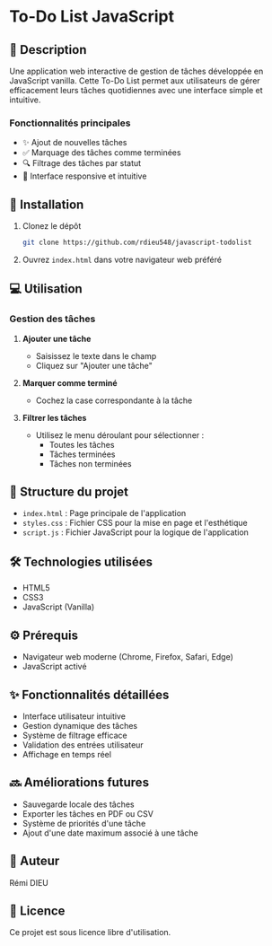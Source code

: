 # To-Do List JavaScript

## 📝 Description
Une application web interactive de gestion de tâches développée en JavaScript vanilla. Cette To-Do List permet aux utilisateurs de gérer efficacement leurs tâches quotidiennes avec une interface simple et intuitive.

### Fonctionnalités principales
- ✨ Ajout de nouvelles tâches
- ✅ Marquage des tâches comme terminées
- 🔍 Filtrage des tâches par statut
- 📱 Interface responsive et intuitive

## 🚀 Installation
1. Clonez le dépôt
   ```bash
   git clone https://github.com/rdieu548/javascript-todolist
   ```
2. Ouvrez `index.html` dans votre navigateur web préféré

## 💻 Utilisation

### Gestion des tâches
1. **Ajouter une tâche**
   - Saisissez le texte dans le champ
   - Cliquez sur "Ajouter une tâche"

2. **Marquer comme terminé**
   - Cochez la case correspondante à la tâche

3. **Filtrer les tâches**
   - Utilisez le menu déroulant pour sélectionner :
     - Toutes les tâches
     - Tâches terminées
     - Tâches non terminées

## 📁 Structure du projet 
- `index.html` : Page principale de l'application
- `styles.css` : Fichier CSS pour la mise en page et l'esthétique
- `script.js` : Fichier JavaScript pour la logique de l'application


## 🛠️ Technologies utilisées
- HTML5
- CSS3
- JavaScript (Vanilla)

## ⚙️ Prérequis
- Navigateur web moderne (Chrome, Firefox, Safari, Edge)
- JavaScript activé

## ✨ Fonctionnalités détaillées
- Interface utilisateur intuitive
- Gestion dynamique des tâches
- Système de filtrage efficace
- Validation des entrées utilisateur
- Affichage en temps réel

## 🔜 Améliorations futures
- Sauvegarde locale des tâches
- Exporter les tâches en PDF ou CSV
- Système de priorités d'une tâche
- Ajout d'une date maximum associé à une tâche

## 👥 Auteur
Rémi DIEU

## 📄 Licence
Ce projet est sous licence libre d'utilisation.
